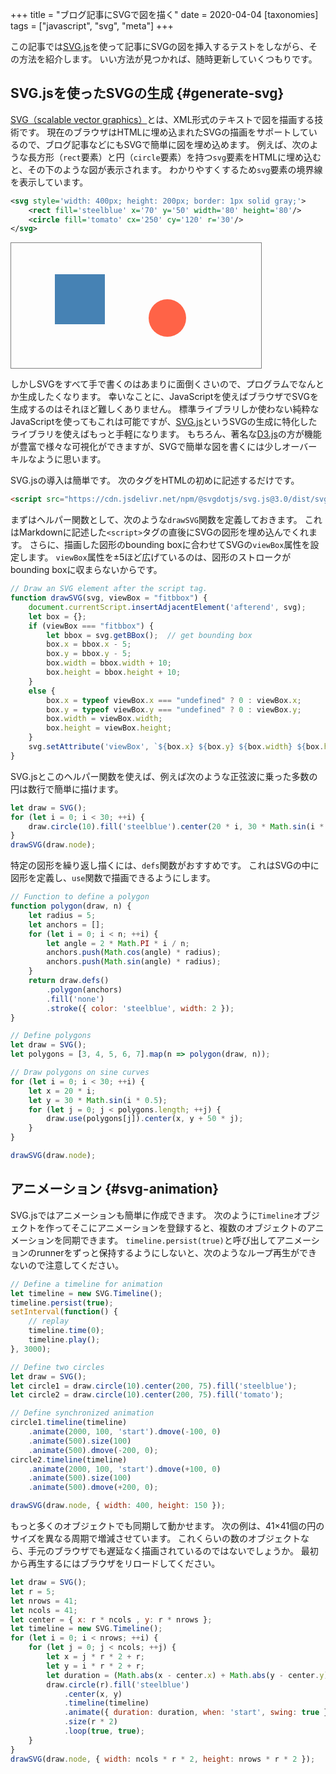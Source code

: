 +++
title = "ブログ記事にSVGで図を描く"
date = 2020-04-04
[taxonomies]
tags = ["javascript", "svg", "meta"]
+++

この記事では[SVG.js](https://svgjs.com/docs/3.0/)を使って記事にSVGの図を挿入するテストをしながら、その方法を紹介します。
いい方法が見つかれば、随時更新していくつもりです。

<!-- more -->

## SVG.jsを使ったSVGの生成 {#generate-svg}

[SVG（scalable vector graphics）](https://en.wikipedia.org/wiki/Scalable_Vector_Graphics)とは、XML形式のテキストで図を描画する技術です。
現在のブラウザはHTMLに埋め込まれたSVGの描画をサポートしているので、ブログ記事などにもSVGで簡単に図を埋め込めます。
例えば、次のような長方形（`rect`要素）と円（`circle`要素）を持つ`svg`要素をHTMLに埋め込むと、その下のような図が表示されます。
わかりやすくするため`svg`要素の境界線を表示しています。

```xml
<svg style='width: 400px; height: 200px; border: 1px solid gray;'>
    <rect fill='steelblue' x='70' y='50' width='80' height='80'/>
    <circle fill='tomato' cx='250' cy='120' r='30'/>
</svg>
```
<svg style='width: 400px; height: 200px; border: 1px solid gray;'>
    <rect fill='steelblue' x='70' y='50' width='80' height='80'/>
    <circle fill='tomato' cx='250' cy='120' r='30'/>
</svg>

しかしSVGをすべて手で書くのはあまりに面倒くさいので、プログラムでなんとか生成したくなります。
幸いなことに、JavaScriptを使えばブラウザでSVGを生成するのはそれほど難しくありません。
標準ライブラリしか使わない純粋なJavaScriptを使ってもこれは可能ですが、[SVG.js](https://svgjs.com/docs/3.0/)というSVGの生成に特化したライブラリを使えばもっと手軽になります。
もちろん、著名な[D3.js](https://d3js.org/)の方が機能が豊富で様々な可視化ができますが、SVGで簡単な図を書くには少しオーバーキルなように思います。

SVG.jsの導入は簡単です。
次のタグをHTMLの初めに記述するだけです。

```html
<script src="https://cdn.jsdelivr.net/npm/@svgdotjs/svg.js@3.0/dist/svg.min.js"></script>
```
<script src="https://cdn.jsdelivr.net/npm/@svgdotjs/svg.js@3.0/dist/svg.min.js"></script>

まずはヘルパー関数として、次のような`drawSVG`関数を定義しておきます。
これはMarkdownに記述した`<script>`タグの直後にSVGの図形を埋め込んでくれます。
さらに、描画した図形のbounding boxに合わせてSVGの`viewBox`属性を設定します。
`viewBox`属性を±5ほど広げているのは、図形のストロークがbounding boxに収まらないからです。
```js
// Draw an SVG element after the script tag.
function drawSVG(svg, viewBox = "fitbbox") {
    document.currentScript.insertAdjacentElement('afterend', svg);
    let box = {};
    if (viewBox === "fitbbox") {
        let bbox = svg.getBBox();  // get bounding box
        box.x = bbox.x - 5;
        box.y = bbox.y - 5;
        box.width = bbox.width + 10;
        box.height = bbox.height + 10;
    }
    else {
        box.x = typeof viewBox.x === "undefined" ? 0 : viewBox.x;
        box.y = typeof viewBox.y === "undefined" ? 0 : viewBox.y;
        box.width = viewBox.width;
        box.height = viewBox.height;
    }
    svg.setAttribute('viewBox', `${box.x} ${box.y} ${box.width} ${box.height}`);
}
```
<script>
// Draw an SVG element after the script tag.
function drawSVG(svg, viewBox = "fitbbox") {
    document.currentScript.insertAdjacentElement('afterend', svg);
    let box = {};
    if (viewBox === "fitbbox") {
        let bbox = svg.getBBox();  // get bounding box
        box.x = bbox.x - 5;
        box.y = bbox.y - 5;
        box.width = bbox.width + 10;
        box.height = bbox.height + 10;
    }
    else {
        box.x = typeof viewBox.x === "undefined" ? 0 : viewBox.x;
        box.y = typeof viewBox.y === "undefined" ? 0 : viewBox.y;
        box.width = viewBox.width;
        box.height = viewBox.height;
    }
    svg.setAttribute('viewBox', `${box.x} ${box.y} ${box.width} ${box.height}`);
}
</script>

SVG.jsとこのヘルパー関数を使えば、例えば次のような正弦波に乗った多数の円は数行で簡単に描けます。

```js
let draw = SVG();
for (let i = 0; i < 30; ++i) {
    draw.circle(10).fill('steelblue').center(20 * i, 30 * Math.sin(i * 0.5));
}
drawSVG(draw.node);
```
<script>{
let draw = SVG();
for (let i = 0; i < 30; ++i) {
    draw.circle(10).fill('steelblue').center(20 * i, 30 * Math.sin(i * 0.5));
}
drawSVG(draw.node);
}</script>

特定の図形を繰り返し描くには、`defs`関数がおすすめです。
これはSVGの中に図形を定義し、`use`関数で描画できるようにします。

```js
// Function to define a polygon
function polygon(draw, n) {
    let radius = 5;
    let anchors = [];
    for (let i = 0; i < n; ++i) {
        let angle = 2 * Math.PI * i / n;
        anchors.push(Math.cos(angle) * radius);
        anchors.push(Math.sin(angle) * radius);
    }
    return draw.defs()
        .polygon(anchors)
        .fill('none')
        .stroke({ color: 'steelblue', width: 2 });
}

// Define polygons
let draw = SVG();
let polygons = [3, 4, 5, 6, 7].map(n => polygon(draw, n));

// Draw polygons on sine curves
for (let i = 0; i < 30; ++i) {
    let x = 20 * i;
    let y = 30 * Math.sin(i * 0.5);
    for (let j = 0; j < polygons.length; ++j) {
        draw.use(polygons[j]).center(x, y + 50 * j);
    }
}

drawSVG(draw.node);
```
<script>{
// Function to define a polygon
function polygon(draw, n) {
    let radius = 5;
    let anchors = [];
    for (let i = 0; i < n; ++i) {
        let angle = 2 * Math.PI * i / n;
        anchors.push(Math.cos(angle) * radius);
        anchors.push(Math.sin(angle) * radius);
    }
    return draw.defs()
        .polygon(anchors)
        .fill('none')
        .stroke({ color: 'steelblue', width: 2 });
}

// Define polygons
let draw = SVG();
let polygons = [3, 4, 5, 6, 7].map(n => polygon(draw, n));

// Draw polygons on sine curves
for (let i = 0; i < 30; ++i) {
    let x = 20 * i;
    let y = 30 * Math.sin(i * 0.5);
    for (let j = 0; j < polygons.length; ++j) {
        draw.use(polygons[j]).center(x, y + 50 * j);
    }
}

drawSVG(draw.node);
}</script>


## アニメーション {#svg-animation}

SVG.jsではアニメーションも簡単に作成できます。
次のように`Timeline`オブジェクトを作ってそこにアニメーションを登録すると、複数のオブジェクトのアニメーションを同期できます。
`timeline.persist(true)`と呼び出してアニメーションのrunnerをずっと保持するようにしないと、次のようなループ再生ができないので注意してください。

```js
// Define a timeline for animation
let timeline = new SVG.Timeline();
timeline.persist(true);
setInterval(function() {
    // replay
    timeline.time(0);
    timeline.play();
}, 3000);

// Define two circles
let draw = SVG();
let circle1 = draw.circle(10).center(200, 75).fill('steelblue');
let circle2 = draw.circle(10).center(200, 75).fill('tomato');

// Define synchronized animation
circle1.timeline(timeline)
    .animate(2000, 100, 'start').dmove(-100, 0)
    .animate(500).size(100)
    .animate(500).dmove(-200, 0);
circle2.timeline(timeline)
    .animate(2000, 100, 'start').dmove(+100, 0)
    .animate(500).size(100)
    .animate(500).dmove(+200, 0);

drawSVG(draw.node, { width: 400, height: 150 });
```
<script>{
// Define a timeline for animation
let timeline = new SVG.Timeline();
timeline.persist(true);
setInterval(function() {
    // replay
    timeline.time(0);
    timeline.play();
}, 3000);

// Define two circles
let draw = SVG();
let circle1 = draw.circle(10).center(200, 75).fill('steelblue');
let circle2 = draw.circle(10).center(200, 75).fill('tomato');

// Define synchronized animation
circle1.timeline(timeline)
    .animate(2000, 100, 'start').dmove(-100, 0)
    .animate(500).size(100)
    .animate(500).dmove(-200, 0);
circle2.timeline(timeline)
    .animate(2000, 100, 'start').dmove(+100, 0)
    .animate(500).size(100)
    .animate(500).dmove(+200, 0);

drawSVG(draw.node, { width: 400, height: 150 });
}</script>

もっと多くのオブジェクトでも同期して動かせます。
次の例は、41×41個の円のサイズを異なる周期で増減させています。
これくらいの数のオブジェクトなら、手元のブラウザでも遅延なく描画されているのではないでしょうか。
最初から再生するにはブラウザをリロードしてください。

```js
let draw = SVG();
let r = 5;
let nrows = 41;
let ncols = 41;
let center = { x: r * ncols , y: r * nrows };
let timeline = new SVG.Timeline();
for (let i = 0; i < nrows; ++i) {
    for (let j = 0; j < ncols; ++j) {
        let x = j * r * 2 + r;
        let y = i * r * 2 + r;
        let duration = (Math.abs(x - center.x) + Math.abs(y - center.y)) * 10 + 500;
        draw.circle(r).fill('steelblue')
            .center(x, y)
            .timeline(timeline)
            .animate({ duration: duration, when: 'start', swing: true })
            .size(r * 2)
            .loop(true, true);
    }
}
drawSVG(draw.node, { width: ncols * r * 2, height: nrows * r * 2 });
```
<script>{
let draw = SVG();
let r = 5;
let nrows = 41;
let ncols = 41;
let center = { x: r * ncols , y: r * nrows };
let timeline = new SVG.Timeline();
for (let i = 0; i < nrows; ++i) {
    for (let j = 0; j < ncols; ++j) {
        let x = j * r * 2 + r;
        let y = i * r * 2 + r;
        let duration = (Math.abs(x - center.x) + Math.abs(y - center.y)) * 10 + 500;
        draw.circle(r).fill('steelblue')
            .center(x, y)
            .timeline(timeline)
            .animate({ duration: duration, when: 'start', swing: true })
            .size(r * 2)
            .loop(true, true);
    }
}
drawSVG(draw.node, { width: ncols * r * 2, height: nrows * r * 2 });
}</script>
